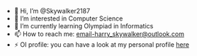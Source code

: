 - 👋 Hi, I’m @Skywalker2187
- 👀 I’m interested in Computer Science
- 🌱 I’m currently learning Olympiad in Informatics
- 📫 How to reach me: email-harry_skywalker@outlook.com
- ⚡ OI profile: you can have a look at my personal profile [here](www.luogu.com.cn/user/906525/)

<!---
Skywalker2187/Skywalker2187 is a ✨ special ✨ repository because its `README.md` (this file) appears on your GitHub profile.
You can click the Preview link to take a look at your changes.
--->
